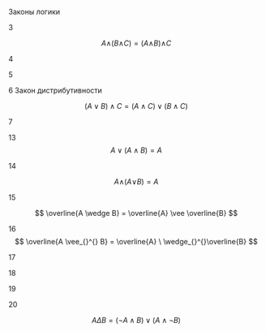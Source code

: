 Законы логики

3

$$ A\wedge_{}^{}(B\wedge_{}^{}C)=(A\wedge_{}^{}B)\wedge_{}^{}C $$


4



5



6 Закон дистрибутивности

$$ (A \vee B) \wedge C = (A \wedge C) \vee (B \wedge C) $$

7


13
$$ A \vee (A \wedge B)=A $$

14

$$ A \wedge_{}^{}(A \vee_{}^{}B)=A $$

15 

$$ \overline{A \wedge B} = \overline{A} \vee \overline{B} $$


16 
$$ \overline{A \vee_{}^{} B} = \overline{A} \ \wedge_{}^{}\overline{B} $$


17


18


19


20 

$$ A \Delta B = \left( \neg A \wedge  B \right) \vee \left( A \wedge \neg B \right) $$



